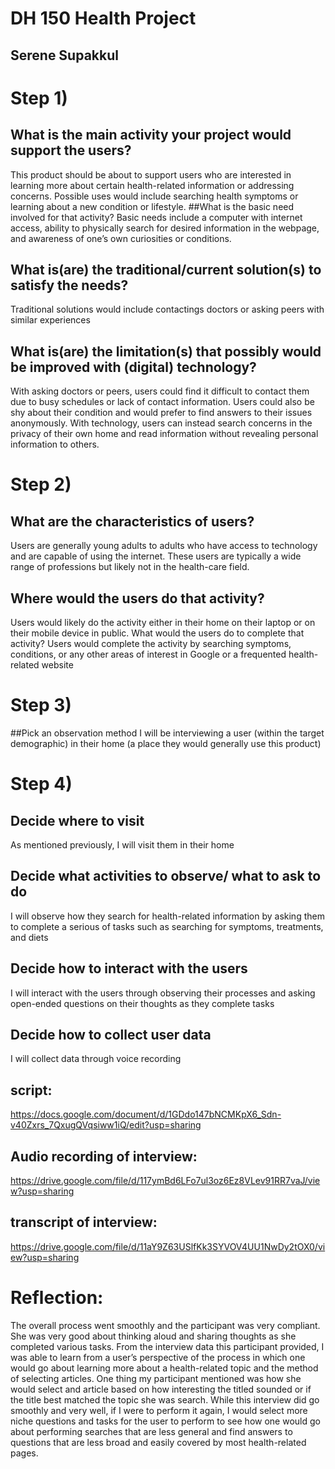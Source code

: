 # DH 150 Health Project
## Serene Supakkul

# Step 1)
## What is the main activity your project would support the users?
This product should be about to support users who are interested in learning more about certain health-related information or addressing concerns. Possible uses would include searching health symptoms or learning about a new condition or lifestyle.
##What is the basic need involved for that activity?
Basic needs include a computer with internet access, ability to physically search for desired information in the webpage, and awareness of one’s own curiosities or conditions.
## What is(are) the traditional/current solution(s) to satisfy the needs?
Traditional solutions would include contactings doctors or asking peers with similar experiences
## What is(are) the limitation(s) that possibly would be improved with (digital) technology?
With asking doctors or peers, users could find it difficult to contact them due to busy schedules or lack of contact information. Users could also be shy about their condition and would prefer to find answers to their issues anonymously. With technology, users can instead search concerns in the privacy of their own home and read information without revealing personal information to others.

# Step 2)
## What are the characteristics of users?
Users are generally young adults to adults who have access to technology and are capable of using the internet. These users are typically a wide range of professions but likely not in the health-care field.
## Where would the users do that activity?
Users would likely do the activity either in their home on their laptop or on their mobile device in public.
What would the users do to complete that activity? 
Users would complete the activity by searching symptoms, conditions, or any other areas of interest in Google or a frequented health-related website

# Step 3)
 ##Pick an observation method
I will be interviewing a user (within the target demographic) in their home (a place they would generally use this product)

# Step 4)
## Decide where to visit
As mentioned previously, I will visit them in their home
## Decide what activities to observe/ what to ask to do
I will observe how they search for health-related information by asking them to complete a serious of tasks such as searching for symptoms, treatments, and diets
## Decide how to interact with the users 
I will interact with the users through observing their processes and asking open-ended questions on their thoughts as they complete tasks
## Decide how to collect user data
I will collect data through voice recording 

## script: 
https://docs.google.com/document/d/1GDdo147bNCMKpX6_Sdn-v40Zxrs_7QxugQVqsiww1iQ/edit?usp=sharing 

## Audio recording of interview: 
https://drive.google.com/file/d/117ymBd6LFo7ul3oz6Ez8VLev91RR7vaJ/view?usp=sharing 

## transcript of interview: 
https://drive.google.com/file/d/11aY9Z63USlfKk3SYVOV4UU1NwDy2tOX0/view?usp=sharing 


# Reflection:
The overall process went smoothly and the participant was very compliant. She was very good about thinking aloud and sharing thoughts as she completed various tasks. From the interview data this participant provided, I was able to learn from a user’s perspective of the process in which one would go about learning more about a health-related topic and the method of selecting articles. One thing my participant mentioned was how she would select and article based on how interesting the titled sounded or if the title best matched the topic she was search. While this interview did go smoothly and very well, if I were to perform it again, I would select more niche questions and tasks for the user to perform to see how one would go about performing searches that are less general and find answers to questions that are less broad and easily covered by most health-related pages.
